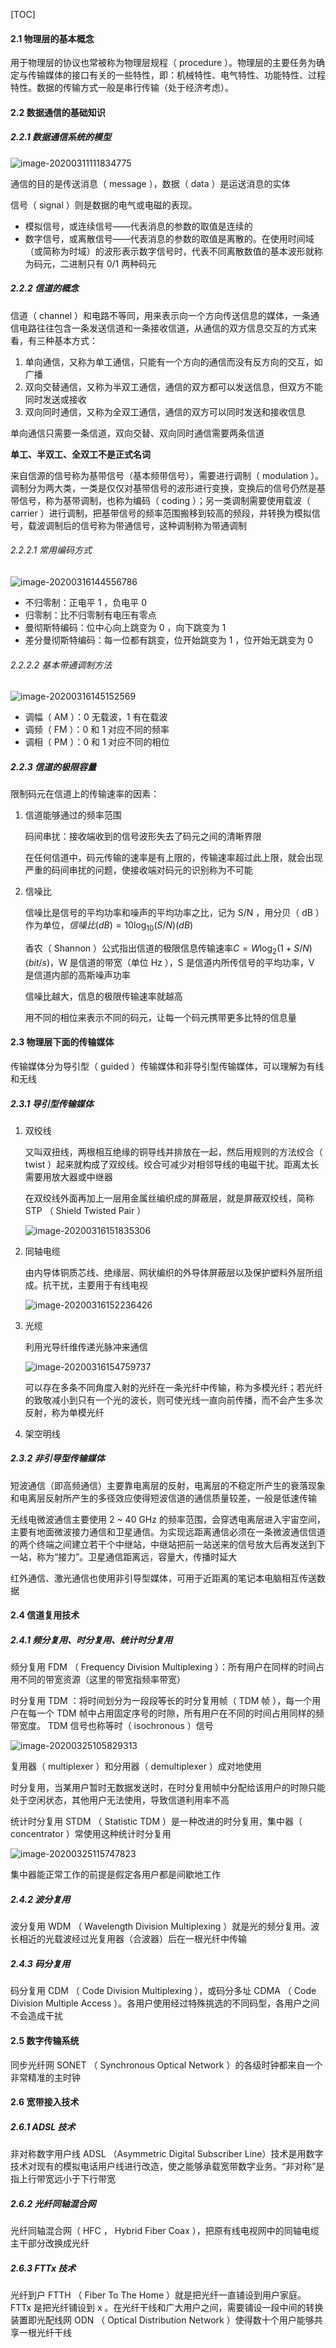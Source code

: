 [TOC]

#### 2.1 物理层的基本概念

用于物理层的协议也常被称为物理层规程（ procedure ）。物理层的主要任务为确定与传输媒体的接口有关的一些特性，即：机械特性、电气特性、功能特性、过程特性。数据的传输方式一般是串行传输（处于经济考虑）。

#### 2.2 数据通信的基础知识

##### 2.2.1 数据通信系统的模型

![image-20200311111834775](img/image-20200311111834775.png)

通信的目的是传送消息（ message ），数据（ data ）是运送消息的实体

信号（ signal ）则是数据的电气或电磁的表现。

- 模拟信号，或连续信号——代表消息的参数的取值是连续的
- 数字信号，或离散信号——代表消息的参数的取值是离散的。在使用时间域（或简称为时域）的波形表示数字信号时，代表不同离散数值的基本波形就称为码元，二进制只有 0/1 两种码元

##### 2.2.2 信道的概念

信道（ channel ）和电路不等同，用来表示向一个方向传送信息的媒体，一条通信电路往往包含一条发送信道和一条接收信道，从通信的双方信息交互的方式来看，有三种基本方式：

1. 单向通信，又称为单工通信，只能有一个方向的通信而没有反方向的交互，如广播
2. 双向交替通信，又称为半双工通信，通信的双方都可以发送信息，但双方不能同时发送或接收
3. 双向同时通信，又称为全双工通信，通信的双方可以同时发送和接收信息

单向通信只需要一条信道，双向交替、双向同时通信需要两条信道

**单工、半双工、全双工不是正式名词**

来自信源的信号称为基带信号（基本频带信号），需要进行调制（ modulation ）。调制分为两大类，一类是仅仅对基带信号的波形进行变换，变换后的信号仍然是基带信号，称为基带调制，也称为编码（ coding ）；另一类调制需要使用载波（ carrier ）进行调制，把基带信号的频率范围搬移到较高的频段，并转换为模拟信号，载波调制后的信号称为带通信号，这种调制称为带通调制

###### 2.2.2.1 常用编码方式

![image-20200316144556786](img/image-20200316144556786.png)

- 不归零制：正电平 1 ，负电平 0
- 归零制：比不归零制有电压有零点
- 曼彻斯特编码：位中心向上跳变为 0 ，向下跳变为 1
- 差分曼彻斯特编码：每一位都有跳变，位开始跳变为 1 ，位开始无跳变为 0

###### 2.2.2.2 基本带通调制方法

![image-20200316145152569](img/image-20200316145152569.png)

- 调幅（ AM ）：0 无载波，1 有在载波
- 调频（ FM ）：0 和 1 对应不同的频率
- 调相（ PM ）：0 和 1 对应不同的相位

##### 2.2.3 信道的极限容量

限制码元在信道上的传输速率的因素：

1. 信道能够通过的频率范围

   码间串扰：接收端收到的信号波形失去了码元之间的清晰界限

   在任何信道中，码元传输的速率是有上限的，传输速率超过此上限，就会出现严重的码间串扰的问题，使接收端对码元的识别称为不可能

2. 信噪比

   信噪比是信号的平均功率和噪声的平均功率之比，记为 S/N ，用分贝（ dB  ）作为单位，$信噪比(dB)=10\log_{10}(S/N)(dB)$

   香农（ Shannon ）公式指出信道的极限信息传输速率$C=W\log_{2}(1+S/N)(bit/s)$，W 是信道的带宽（单位 Hz ），S 是信道内所传信号的平均功率，V 是信道内部的高斯噪声功率

   信噪比越大，信息的极限传输速率就越高

   用不同的相位来表示不同的码元，让每一个码元携带更多比特的信息量

#### 2.3 物理层下面的传输媒体

传输媒体分为导引型（ guided ）传输媒体和非导引型传输媒体，可以理解为有线和无线

##### 2.3.1 导引型传输媒体

1. 双绞线

   又叫双扭线，两根相互绝缘的铜导线并排放在一起，然后用规则的方法绞合（ twist ）起来就构成了双绞线。绞合可减少对相邻导线的电磁干扰。距离太长需要用放大器或中继器

   在双绞线外面再加上一层用金属丝编织成的屏蔽层，就是屏蔽双绞线，简称 STP （ Shield Twisted Pair ）

   ![image-20200316151835306](img/image-20200316151835306.png)

2. 同轴电缆

   由内导体铜质芯线、绝缘层、网状编织的外导体屏蔽层以及保护塑料外层所组成。抗干扰，主要用于有线电视

   ![image-20200316152236426](img/image-20200316152236426.png)

3. 光缆

   利用光导纤维传递光脉冲来通信

   ![image-20200316154759737](img/image-20200316154759737.png)

   可以存在多条不同角度入射的光纤在一条光纤中传输，称为多模光纤；若光纤的致敬减小到只有一个光的波长，则可使光线一直向前传播，而不会产生多次反射，称为单模光纤

4. 架空明线

##### 2.3.2 非引导型传输媒体

短波通信（即高频通信）主要靠电离层的反射，电离层的不稳定所产生的衰落现象和电离层反射所产生的多径效应使得短波信道的通信质量较差，一般是低速传输

无线电微波通信主要使用 2 ~ 40 GHz 的频率范围，会穿透电离层进入宇宙空间，主要有地面微波接力通信和卫星通信。为实现远距离通信必须在一条微波通信信道的两个终端之间建立若干个中继站，中继站把前一站送来的信号放大后再发送到下一站，称为“接力”。卫星通信距离远，容量大，传播时延大

红外通信、激光通信也使用非引导型媒体，可用于近距离的笔记本电脑相互传送数据

#### 2.4 信道复用技术

##### 2.4.1 频分复用、时分复用、统计时分复用

频分复用 FDM （ Frequency Division Multiplexing ）：所有用户在同样的时间占用不同的带宽资源（这里的带宽指频率带宽）

时分复用 TDM ：将时间划分为一段段等长的时分复用帧（ TDM 帧 ），每一个用户在每一个 TDM 帧中占用固定序号的时隙，所有用户在不同的时间占用同样的频带宽度。 TDM 信号也称等时（ isochronous ）信号

![image-20200325105829313](img/image-20200325105829313.png)

复用器（ multiplexer ）和分用器（ demultiplexer ）成对地使用

时分复用，当某用户暂时无数据发送时，在时分复用帧中分配给该用户的时隙只能处于空闲状态，其他用户无法使用，导致信道利用率不高

统计时分复用 STDM （ Statistic TDM ）是一种改进的时分复用，集中器（ concentrator ）常使用这种统计时分复用

![image-20200325115747823](img/image-20200325115747823.png)

集中器能正常工作的前提是假定各用户都是间歇地工作

##### 2.4.2 波分复用

波分复用 WDM （ Wavelength Division Multiplexing ）就是光的频分复用。波长相近的光载波经过光复用器（合波器）后在一根光纤中传输

##### 2.4.3 码分复用

码分复用 CDM （ Code Division Multiplexing ），或码分多址 CDMA （ Code Division Multiple Access ）。各用户使用经过特殊挑选的不同码型，各用户之间不会造成干扰

#### 2.5 数字传输系统

同步光纤网 SONET （ Synchronous Optical Network ）的各级时钟都来自一个非常精准的主时钟

#### 2.6 宽带接入技术

##### 2.6.1 ADSL 技术

非对称数字用户线 ADSL （Asymmetric Digital Subscriber Line）技术是用数字技术对现有的模拟电话用户线进行改造，使之能够承载宽带数字业务。“非对称”是指上行带宽远小于下行带宽

##### 2.6.2 光纤同轴混合网

光纤同轴混合网（ HFC ， Hybrid Fiber Coax ），把原有线电视网中的同轴电缆主干部分改换成光纤

##### 2.6.3 FTTx 技术

光纤到户 FTTH （ Fiber To The Home ）就是把光纤一直铺设到用户家庭。FTTx 是把光纤铺设到 x 。在光纤干线和广大用户之间，需要铺设一段中间的转换装置即光配线网 ODN （ Optical Distribution Network ）使得数十个用户能够共享一根光纤干线